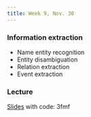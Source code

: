 ```yaml
---
title: Week 9, Nov. 30
---
```


### Information extraction
- Name entity recognition
- Entity disambiguation
- Relation extraction
- Event extraction

### Lecture
[Slides](https://pan.baidu.com/s/1t0Uts0DQk0UJ89vK-mxinA) with code: 3fmf
